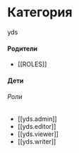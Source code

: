 # Категория

yds


#### Родители

- [[ROLES]]


#### Дети

###### Роли
- [[yds.admin]]
- [[yds.editor]]
- [[yds.viewer]]
- [[yds.writer]]
